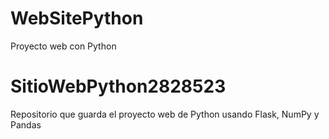 # WebSitePython
Proyecto web con Python

# SitioWebPython2828523
Repositorio que guarda el proyecto web de Python usando Flask, NumPy y Pandas

